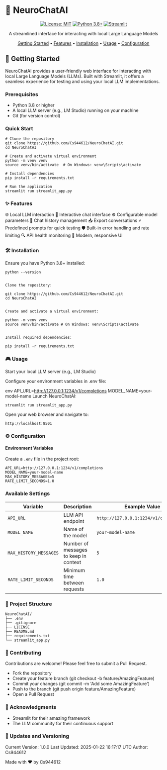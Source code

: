 # 🧠 NeuroChatAI

<div align="center">

[![License: MIT](https://img.shields.io/badge/License-MIT-yellow.svg)](https://opensource.org/licenses/MIT)
[![Python 3.8+](https://img.shields.io/badge/python-3.8+-blue.svg)](https://www.python.org/downloads/)
[![Streamlit](https://img.shields.io/badge/Streamlit-1.24.0-red.svg)](https://streamlit.io)

A streamlined interface for interacting with local Large Language Models

[Getting Started](#-getting-started) •
[Features](#-features) •
[Installation](#-installation) •
[Usage](#-usage) •
[Configuration](#-configuration)

</div>

## 🚀 Getting Started

NeuroChatAI provides a user-friendly web interface for interacting with local Large Language Models (LLMs). Built with Streamlit, it offers a seamless experience for testing and using your local LLM implementations.

### Prerequisites

-   Python 3.8 or higher
-   A local LLM server (e.g., LM Studio) running on your machine
-   Git (for version control)

### Quick Start

```
# Clone the repository
git clone https://github.com/Cs944612/NeuroChatAI.git
cd NeuroChatAI

# Create and activate virtual environment
python -m venv venv
source venv/bin/activate  # On Windows: venv\Scripts\activate

# Install dependencies
pip install -r requirements.txt

# Run the application
streamlit run streamlit_app.py
```

### ✨ Features

🌐 Local LLM interaction
💬 Interactive chat interface
⚙️ Configurable model parameters
💾 Chat history management
📤 Export conversations
⚡ Predefined prompts for quick testing
🛡️ Built-in error handling and rate limiting
🔍 API health monitoring
🎨 Modern, responsive UI

### 🛠️ Installation

Ensure you have Python 3.8+ installed:

```
python --version


Clone the repository:

git clone https://github.com/Cs944612/NeuroChatAI.git
cd NeuroChatAI


Create and activate a virtual environment:

python -m venv venv
source venv/bin/activate # On Windows: venv\Scripts\activate


Install required dependencies:

pip install -r requirements.txt
```

### 🎮 Usage

Start your local LLM server (e.g., LM Studio)

Configure your environment variables in .env file:

env
API_URL=http://127.0.0.1:1234/v1/completions
MODEL_NAME=your-model-name
Launch NeuroChatAI:

```
streamlit run streamlit_app.py
```

Open your web browser and navigate to:

```
http://localhost:8501
```

### ⚙️ Configuration

#### Environment Variables

Create a `.env` file in the project root:

```
API_URL=http://127.0.0.1:1234/v1/completions
MODEL_NAME=your-model-name
MAX_HISTORY_MESSAGES=5
RATE_LIMIT_SECONDS=1.0
```

### Available Settings

| Variable               | Description                           | Example Value                          |
| ---------------------- | ------------------------------------- | -------------------------------------- |
| `API_URL`              | LLM API endpoint                      | `http://127.0.0.1:1234/v1/completions` |
| `MODEL_NAME`           | Name of the model                     | `your-model-name`                      |
| `MAX_HISTORY_MESSAGES` | Number of messages to keep in context | `5`                                    |
| `RATE_LIMIT_SECONDS`   | Minimum time between requests         | `1.0`                                  |

### 📁 Project Structure

```
NeuroChatAI/
├── .env
├── .gitignore
├── LICENSE
├── README.md
├── requirements.txt
└── streamlit_app.py
```

### 🤝 Contributing

Contributions are welcome! Please feel free to submit a Pull Request.

- Fork the repository
- Create your feature branch (git checkout -b feature/AmazingFeature)
- Commit your changes (git commit -m 'Add some AmazingFeature')
- Push to the branch (git push origin feature/AmazingFeature)
- Open a Pull Request


### 🙏 Acknowledgments

- Streamlit for their amazing framework
- The LLM community for their continuous support

### 🔄 Updates and Versioning

Current Version: 1.0.0
Last Updated: 2025-01-22 16:17:17 UTC
Author: Cs944612

Made with ❤️ by Cs944612

